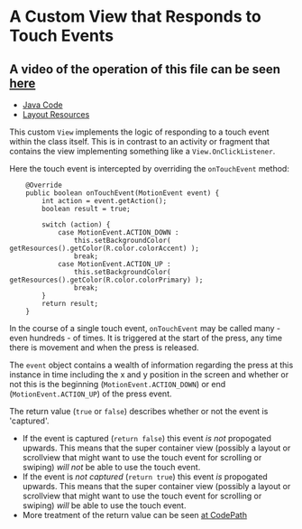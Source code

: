 # A Custom View that Responds to Touch Events

## A video of the operation of this file can be seen [here](https://youtu.be/Ch35qT43Jiw)

 - [Java Code](./app/src/main/java/com/example/pckosek/customviews_02) <br>
 - [Layout Resources](./app/src/main/res/layout)

 This custom `View` implements the logic of responding to a touch event within the class itself. This is in contrast to an activity or fragment that contains the view implementing something like a `View.OnClickListener`.

 Here the touch event is intercepted by overriding the `onTouchEvent` method:
```
    @Override
    public boolean onTouchEvent(MotionEvent event) {
        int action = event.getAction();
        boolean result = true;

        switch (action) {
            case MotionEvent.ACTION_DOWN :
                this.setBackgroundColor( getResources().getColor(R.color.colorAccent) );
                break;
            case MotionEvent.ACTION_UP :
                this.setBackgroundColor( getResources().getColor(R.color.colorPrimary) );
                break;
        }
        return result;
    }
```

In the course of a single touch event, `onTouchEvent` may be called many - even hundreds - of times. It is triggered at the start of the press, any time there is movement and when the press is released. 

The `event` object contains a wealth of information regarding the press at this instance in time including the x and y position in the screen and whether or not this is the beginning (`MotionEvent.ACTION_DOWN`) or end (`MotionEvent.ACTION_UP`) of the press event.

The return value (`true` or `false`) describes whether or not the event is 'captured'. 
 - If the event is captured (`return false`) this event *is not* propogated upwards. This means that the super container view (possibly a layout or scrollview that might want to use the touch event for scrolling or swiping) *will not* be able to use the touch event.
 - If the event is *not captured* (`return true`) this event *is* propogated upwards. This means that the super container view (possibly a layout or scrollview that might want to use the touch event for scrolling or swiping) *will* be able to use the touch event.
 - More treatment of the return value can be seen [at CodePath](https://guides.codepath.com/android/gestures-and-touch-events#understanding-touch-events)